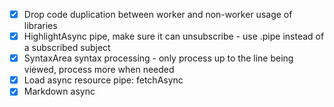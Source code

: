 - [x] Drop code duplication between worker and non-worker usage of libraries
- [x] HighlightAsync pipe, make sure it can unsubscribe - use .pipe instead of a subscribed subject
- [x] SyntaxArea syntax processing - only process up to the line being viewed, process more when needed
- [x] Load async resource pipe: fetchAsync
- [x] Markdown async
